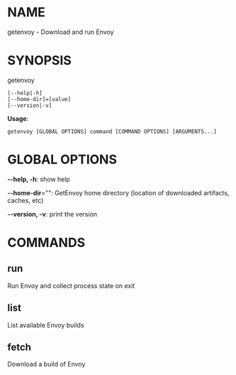 # NAME

getenvoy - Download and run Envoy

# SYNOPSIS

getenvoy

```
[--help|-h]
[--home-dir]=[value]
[--version|-v]
```

**Usage**:

```
getenvoy [GLOBAL OPTIONS] command [COMMAND OPTIONS] [ARGUMENTS...]
```

# GLOBAL OPTIONS

**--help, -h**: show help

**--home-dir**="": GetEnvoy home directory (location of downloaded artifacts, caches, etc)

**--version, -v**: print the version


# COMMANDS

## run

Run Envoy and collect process state on exit

## list

List available Envoy builds

## fetch

Download a build of Envoy

